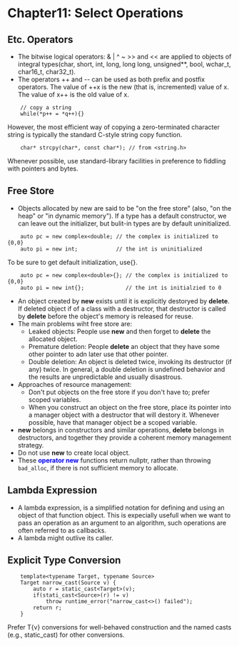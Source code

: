# Chapter11: Select Operations
## Etc. Operators
- The bitwise logical operators: & | ^ ~ >> and << are applied to objects of integral types(char, short, int, long, long long, unsigned\*\*, bool, wchar\_t, char16\_t, char32\_t).
- The operators ++ and -- can be used as both prefix and postfix operators.
The value of ++x is the new (that is, incremented) value of x.
The value of x++ is the old value of x. 
~~~
    // copy a string
    while(*p++ = *q++){}
~~~
However, the most efficient way of copying a zero-terminated character string is typically the standard C-style string copy function.
~~~
    char* strcpy(char*, const char*); // from <string.h>
~~~
Whenever possible, use standard-library facilities in preference to fiddling with pointers and bytes.

## Free Store
- Objects allocated by new are said to be "on the free store" (also, "on the heap" or "in dynamic memory").
If a type has a default constructor, we can leave out the initializer, but bulit-in types are by default uninitialized.
~~~
    auto pc = new complex<double; // the complex is initialized to {0,0}
    auto pi = new int;            // the int is uninitialized
~~~
To be sure to get default initialization, use{}.
~~~
    auto pc = new complex<double>{}; // the complex is initialized to {0,0}
    auto pi = new int{};             // the int is initialzied to 0
~~~
- An object created by **new** exists until it is explicitly destoryed by **delete**.
If deleted object if of a class with a destructor, that destructor is called by **delete** before the object's memory is released for reuse.
- The main problems wiht free store are:
    * Leaked objects: People use **new** and then forget to **delete** the allocated object.
    * Premature deletion: People **delete** an object that they have some other pointer to adn later use that other pointer.
    * Double deletion: An object is deleted twice, invoking its destructor (if any) twice. In general, a double deletion is undefined  behavior and the results are unpredictable and usually disastrous.
- Approaches of resource management:
    * Don't put objects on the free store if you don't have to; prefer scoped variables.
    * When you construct an object on the free store, place its pointer into a manager object with a destructor that will destory it. Whenever possible, have that manager object be a scoped variable.
- **new** belongs in constructors and similar operations, **delete** belongs in destructors, and together they provide a coherent memory management strategy.
- Do not use **new** to create local object.
- These <span style='color:blue'>**operator new**</span> functions return nullptr, rather than throwing <code>bad\_alloc</code>, if there is not sufficient memory to allocate.

## Lambda Expression
- A lambda expression, is a simplified notation for defining and using an object of that function object.
This is expecially usefull when we want to pass an operation as an argument to an algorithm, such operations are often referred to as callbacks.
- A lambda might outlive its caller.

## Explicit Type Conversion
~~~
    template<typename Target, typename Source>
    Target narrow_cast(Source v) {
        auto r = static_cast<Target>(v);
        if(stati_cast<Source>(r) != v)
            throw runtime_error("narrow_cast<>() failed");
        return r;
    }
~~~
Prefer T{v} conversions for well-behaved construction and the named casts (e.g., static\_cast) for other conversions.
